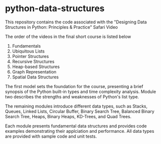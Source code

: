 # python-data-structures
This repository contains the code associated with the "Designing Data Structures in Python: Principles &amp; Practice" Safari Video

The order of the videos in the final short course is listed below

   1. Fundamentals
   2. Ubiquitous Lists
   3. Pointer Structures
   4. Recursive Structures
   5. Heap-based Structures
   6. Graph Representation
   7. Spatial Data Structures

The first model sets the foundation for the course, presenting a brief
synopsis of the Python built-in types and time complexity analysis. Module
two describes the strengths and weaknesses of Python's list type.

The remaining modules introduce different data types, such as Stacks,
Queues, Linked Lists, Circular Buffer, Binary Search Tree, Balanced Binary
Search Tree, Heaps, Binary Heaps, KD-Trees, and Quad Trees.

Each module presents fundamental data structures and provides code examples
demonstrating their applciation and performance. All data types are
provided with sample code and unit tests.
